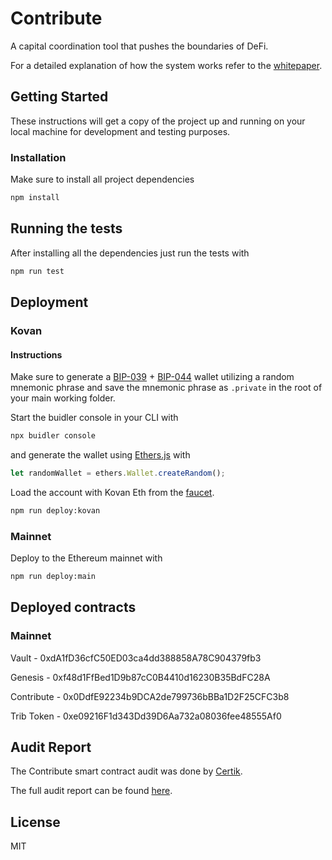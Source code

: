 # Contribute

A capital coordination tool that pushes the boundaries of DeFi.

For a detailed explanation of how the system works refer to the [whitepaper](https://ipfs.io/ipfs/QmPMuKKXTpJ3jQCJ2Eh6cnnUqUGFKXNgUiwAyJ9bcZLtpm).

## Getting Started

These instructions will get a copy of the project up and running on your local machine for development and testing purposes.

### Installation

Make sure to install all project dependencies

```bash
npm install
```

## Running the tests

After installing all the dependencies just run the tests with

```bash
npm run test
```

## Deployment

### Kovan

#### Instructions

Make sure to generate a [BIP-039](https://github.com/bitcoin/bips/blob/master/bip-0039.mediawiki) + [BIP-044](https://github.com/bitcoin/bips/blob/master/bip-0044.mediawiki) wallet utilizing a random mnemonic phrase and save the mnemonic phrase as `.private` in the root of your main working folder.

Start the buidler console in your CLI with
```bash
npx buidler console
```

and generate the wallet using [Ethers.js](https://docs.ethers.io/v4/index.html) with

```javascript
let randomWallet = ethers.Wallet.createRandom();

```

Load the account with Kovan Eth from the [faucet](https://faucet.kovan.network/).


```bash
npm run deploy:kovan
```

### Mainnet

Deploy to the Ethereum mainnet with

```bash
npm run deploy:main
```

## Deployed contracts

### Mainnet

Vault - 0xdA1fD36cfC50ED03ca4dd388858A78C904379fb3

Genesis - 0xf48d1FfBed1D9b87cC0B4410d16230B35BdFC28A

Contribute - 0x0DdfE92234b9DCA2de799736bBBa1D2F25CFC3b8

Trib Token - 0xe09216F1d343Dd39D6Aa732a08036fee48555Af0

## Audit Report

The Contribute smart contract audit was done by [Certik](https://certik.io/).

The full audit report can be found [here](https://github.com/Contribute-Defi/contracts/blob/master/audit/Certik-Contribute-Audit.pdf).

## License

MIT

